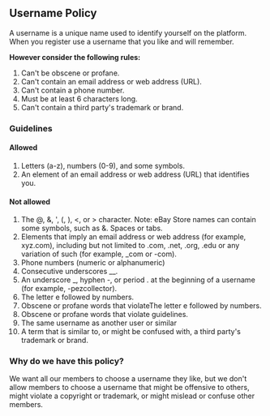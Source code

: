 ## Username Policy

A username is a unique name used to identify yourself on the platform.
When you register use a username that you like and will remember.

**However consider the following rules:**

1. Can't be obscene or profane.
1. Can't contain an email address or web address (URL).
1. Can't contain a phone number.
1. Must be at least 6 characters long.
1. Can't contain a third party's trademark or brand.

### Guidelines

#### Allowed

1. Letters (a-z), numbers (0-9), and some symbols.
1. An element of an email address or web address (URL) that identifies you.

#### Not allowed

1. The @, &, ', (, ), <, or > character. Note: eBay Store names can contain some symbols, such as &.
Spaces or tabs.
1. Elements that imply an email address or web address (for example, xyz.com), including but not limited to .com, .net, .org, .edu or any variation of such (for example, _com or -com).
1. Phone numbers (numeric or alphanumeric)
1. Consecutive underscores __.
1. An underscore _, hyphen -, or period . at the beginning of a username (for example, -pezcollector).
1. The letter e followed by numbers.
1. Obscene or profane words that violateThe letter e followed by numbers.
1. Obscene or profane words that violate guidelines.
1. The same username as another user or similar
1. A term that is similar to, or might be confused with, a third party's trademark or brand.

### Why do we have this policy?

We want all our members to choose a username they like, but we don't allow members to choose a username that might be offensive to others, might violate a copyright or trademark, or might mislead or confuse other members.